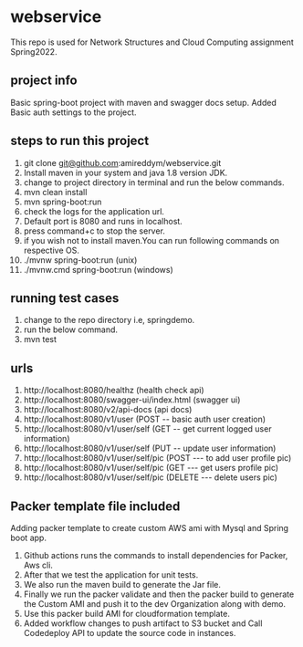 # webservice
This repo is used for Network Structures and Cloud Computing assignment Spring2022.
## project info
Basic spring-boot project with maven and swagger docs setup. Added Basic auth settings to the project.
## steps to run this project
1. git clone git@github.com:amireddym/webservice.git
2. Install maven in your system and java 1.8 version JDK.
3. change to project directory in terminal and run the below commands.
4. mvn clean install
5. mvn spring-boot:run
6. check the logs for the application url.
7. Default port is 8080 and runs in localhost.
8. press command+c to stop the server.
9. if you wish not to install maven.You can run following commands on respective OS.
10. ./mvnw spring-boot:run  (unix)
11. ./mvnw.cmd spring-boot:run  (windows)
## running test cases
1. change to the repo directory i.e, springdemo.
2. run the below command.
3. mvn test
## urls 
1. http://localhost:8080/healthz (health check api)
2. http://localhost:8080/swagger-ui/index.html  (swagger ui)
3. http://localhost:8080/v2/api-docs  (api docs)
4. http://localhost:8080/v1/user (POST -- basic auth user creation)
5. http://localhost:8080/v1/user/self (GET -- get current logged user information)
6. http://localhost:8080/v1/user/self (PUT -- update user information)
7. http://localhost:8080/v1/user/self/pic (POST --- to add user profile pic)
8. http://localhost:8080/v1/user/self/pic (GET --- get users profile pic)
9. http://localhost:8080/v1/user/self/pic (DELETE --- delete users pic)
## Packer template file included
Adding packer template to create custom AWS ami with Mysql and Spring boot app.
1. Github actions runs the commands to install dependencies for Packer, Aws cli.
2. After that we test the application for unit tests.
3. We also run the maven build to generate the Jar file.
4. Finally we run the packer validate and then the packer build to generate the Custom AMI and push it to the dev Organization along with demo.
5. Use this packer build AMI for cloudformation template.
6. Added workflow changes to push artifact to S3 bucket and Call Codedeploy API to update the source code in instances.
